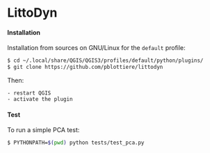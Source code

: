 # LittoDyn


#### Installation

Installation from sources on GNU/Linux for the `default` profile:

```` bash
$ cd ~/.local/share/QGIS/QGIS3/profiles/default/python/plugins/
$ git clone https://github.com/pblottiere/littodyn
````

Then:

    - restart QGIS
    - activate the plugin


#### Test

To run a simple PCA test:

```` bash
$ PYTHONPATH=$(pwd) python tests/test_pca.py
````
